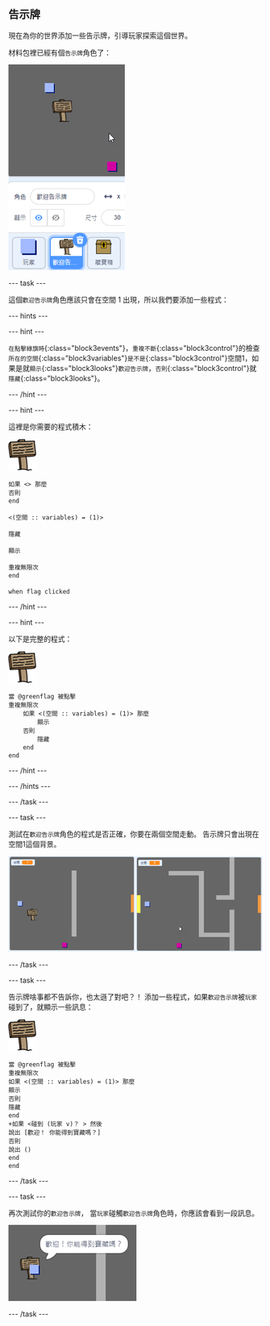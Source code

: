 ## 告示牌

現在為你的世界添加一些告示牌，引導玩家探索這個世界。

材料包裡已經有個`告示牌`角色了：

![截圖](images/world-sign.png)

--- task ---

這個`歡迎告示牌`角色應該只會在空間 1 出現，所以我們要添加一些程式：

--- hints ---


--- hint ---

`在點擊綠旗時`{:class="block3events"}，`重複不斷`{:class="block3control"}的檢查`所在的空間`{:class="block3variables"}`是不是`{:class="block3control"}空間1，如果是就`顯示`{:class="block3looks"}`歡迎告示牌`，`否則`{:class="block3control"}就`隱藏`{:class="block3looks"}。

--- /hint ---

--- hint ---

這裡是你需要的程式積木：

![告示牌](images/sign.png)

```blocks3
如果 <> 那麼
否則
end

<(空間 :: variables) = (1)>

隱藏

顯示

重複無限次
end

when flag clicked

```

--- /hint ---

--- hint ---

以下是完整的程式：

![告示牌](images/sign.png)

```blocks3
當 @greenflag 被點擊
重複無限次
    如果 <(空間 :: variables) = (1)> 那麼
        顯示
    否則
        隱藏
    end
end
```

--- /hint ---

--- /hints ---

--- /task ---

--- task ---

測試在`歡迎告示牌`角色的程式是否正確，你要在兩個空間走動。 告示牌只會出現在空間1這個背景。

![截圖](images/world-sign-test.png)

--- /task ---

--- task ---

告示牌啥事都不告訴你，也太遜了對吧？！ 添加一些程式，如果`歡迎告示牌`被`玩家`碰到了，就顯示一些訊息：

![告示牌](images/sign.png)

```blocks3
當 @greenflag 被點擊
重複無限次
如果 <(空間 :: variables) = (1)> 那麼
顯示
否則
隱藏
end
+如果 <碰到 (玩家 v)？ > 然後
說出 [歡迎！ 你能得到寶藏嗎？]
否則
說出 ()
end
end
```

--- /task ---

--- task ---

再次測試你的`歡迎告示牌`， 當`玩家`碰觸`歡迎告示牌`角色時，你應該會看到一段訊息。

![截圖](images/world-sign-test2.png)

--- /task ---